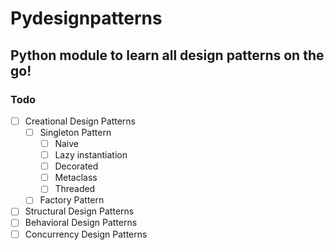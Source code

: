 
Pydesignpatterns
================

## Python module to learn all design patterns on the go!  

### Todo

- [ ] Creational Design Patterns  
  - [ ] Singleton Pattern
    - [ ] Naive
    - [ ] Lazy instantiation
    - [ ] Decorated
    - [ ] Metaclass
    - [ ] Threaded
  - [ ] Factory Pattern
- [ ] Structural Design Patterns  
- [ ] Behavioral Design Patterns  
- [ ] Concurrency Design Patterns  
